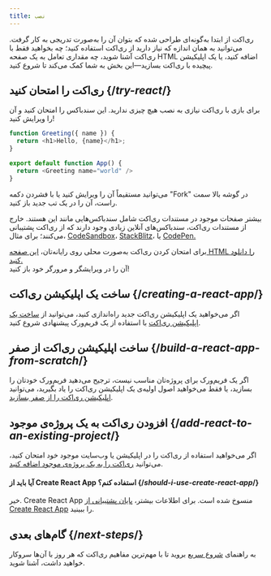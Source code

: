 ```yaml
---
title: نصب
---
```


<Intro>

ری‌اکت از ابتدا به‌گونه‌ای طراحی شده که بتوان آن را به‌صورت تدریجی به کار گرفت. می‌توانید به همان اندازه که نیاز دارید از ری‌اکت استفاده کنید؛ چه بخواهید فقط با ری‌اکت آشنا شوید، چه مقداری تعامل به یک صفحه HTML اضافه کنید، یا یک اپلیکیشن پیچیده با ری‌اکت بسازید—این بخش به شما کمک می‌کند تا شروع کنید.


</Intro>

## ری‌اکت را امتحان کنید {/*try-react*/}

برای بازی با ری‌اکت نیازی به نصب هیچ چیزی ندارید. این سندباکس را امتحان کنید و آن را ویرایش کنید!

<Sandpack>

```js
function Greeting({ name }) {
  return <h1>Hello, {name}</h1>;
}

export default function App() {
  return <Greeting name="world" />
}
```

</Sandpack>

می‌توانید مستقیماً آن را ویرایش کنید یا با فشردن دکمه "Fork" در گوشه بالا سمت راست، آن را در یک تب جدید باز کنید.

بیشتر صفحات موجود در مستندات ری‌اکت شامل سندباکس‌هایی مانند این هستند. خارج از مستندات ری‌اکت، سندباکس‌های آنلاین زیادی وجود دارند که از ری‌اکت پشتیبانی می‌کنند؛ برای مثال، [CodeSandbox](https://codesandbox.io/s/new)، [StackBlitz](https://stackblitz.com/fork/react)، یا [CodePen.](https://codepen.io/pen?template=QWYVwWN)

برای امتحان کردن ری‌اکت به‌صورت محلی روی رایانه‌تان، [این صفحه HTML را دانلود کنید.](https://gist.githubusercontent.com/gaearon/0275b1e1518599bbeafcde4722e79ed1/raw/db72dcbf3384ee1708c4a07d3be79860db04bff0/example.html)  
آن را در ویرایشگر و مرورگر خود باز کنید!

## ساخت یک اپلیکیشن ری‌اکت {/*creating-a-react-app*/}

اگر می‌خواهید یک اپلیکیشن ری‌اکت جدید راه‌اندازی کنید، می‌توانید از [ساخت یک اپلیکیشن ری‌اکت](/learn/creating-a-react-app) با استفاده از یک فریم‌ورک پیشنهادی شروع کنید.

## ساخت اپلیکیشن ری‌اکت از صفر {/*build-a-react-app-from-scratch*/}

اگر یک فریم‌ورک برای پروژه‌تان مناسب نیست، ترجیح می‌دهید فریم‌ورک خودتان را بسازید، یا فقط می‌خواهید اصول اولیه‌ی یک اپلیکیشن ری‌اکت را یاد بگیرید، می‌توانید [اپلیکیشن ری‌اکت را از صفر بسازید](/learn/build-a-react-app-from-scratch).

## افزودن ری‌اکت به یک پروژه‌ی موجود {/*add-react-to-an-existing-project*/}

اگر می‌خواهید استفاده از ری‌اکت را در اپلیکیشن یا وب‌سایت موجود خود امتحان کنید، می‌توانید [ری‌اکت را به یک پروژه‌ی موجود اضافه کنید](/learn/add-react-to-an-existing-project).


<Note>

#### آیا باید از Create React App استفاده کنم؟ {/*should-i-use-create-react-app*/}

خیر. Create React App منسوخ شده است. برای اطلاعات بیشتر، [پایان پشتیبانی از Create React App](/blog/2025/02/14/sunsetting-create-react-app) را ببینید.
</Note>

## گام‌های بعدی {/*next-steps*/}

به راهنمای [شروع سریع](/learn) بروید تا با مهم‌ترین مفاهیم ری‌اکت که هر روز با آن‌ها سروکار خواهید داشت، آشنا شوید.

